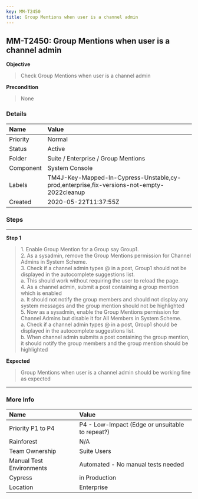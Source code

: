 ```yaml
---
key: MM-T2450
title: Group Mentions when user is a channel admin
---
```


## MM-T2450: Group Mentions when user is a channel admin

**Objective**

> <article>Check Group Mentions when user is a channel admin</article>

**Precondition**

> <article>None</article>

### Details

| Name      | Value                                                                                     |
| :-------- | :---------------------------------------------------------------------------------------- |
| Priority  | Normal                                                                                    |
| Status    | Active                                                                                    |
| Folder    | Suite / Enterprise / Group Mentions                                                       |
| Component | System Console                                                                            |
| Labels    | TM4J-Key-Mapped-In-Cypress-Unstable,cy-prod,enterprise,fix-versions-not-empty-2022cleanup |
| Created   | 2020-05-22T11:37:55Z                                                                      |

### Steps

<hr/>

**Step 1**

> <article>1. Enable Group Mention for a Group say Group1.<br />    2. As a sysadmin, remove the Group Mentions permission for Channel Admins in System Scheme. <br />    3. Check if a channel admin types @ in a post, Group1 should not be displayed in the autocomplete suggestions list. <br />        a. This should work without requiring the user to reload the page. <br />    4. As a channel admin, submit a post containing a group mention which is enabled<br />        a. It should not notify the group members and should not display any system messages and the group mention should not be highlighted<br />    5. Now as a sysadmin, enable the Group Mentions permission for Channel Admins but disable it for All Members in System Scheme. <br />        a. Check if a channel admin types @ in a post, Group1 should be displayed in the autocomplete suggestions list. <br />        b. When channel admin submits a post containing the group mention, it should notify the group members and the group mention should be highlighted</article>

**Expected**

> <article>Group Mentions when user is a channel admin should be working fine as expected</article>

<hr/>

### More Info

| Name                     | Value                                           |
| :----------------------- | :---------------------------------------------- |
| Priority P1 to P4        | P4 - Low-Impact (Edge or unsuitable to repeat?) |
| Rainforest               | N/A                                             |
| Team Ownership           | Suite Users                                     |
| Manual Test Environments | Automated - No manual tests needed              |
| Cypress                  | in Production                                   |
| Location                 | Enterprise                                      |
